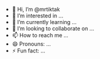 - 👋 Hi, I’m @mrtiktak
- 👀 I’m interested in ...
- 🌱 I’m currently learning ...
- 💞️ I’m looking to collaborate on ...
- 📫 How to reach me ...
- 😄 Pronouns: ...
- ⚡ Fun fact: ...

<!---
mrtiktak/mrtiktak is a ✨ special ✨ repository because its `README.md` (this file) appears on your GitHub profile.
You can click the Preview link to take a look at your changes.
--->
